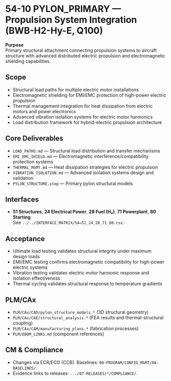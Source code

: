 # 54-10 PYLON_PRIMARY — Propulsion System Integration (BWB-H2-Hy-E, Q100)

**Purpose**  
Primary structural attachment connecting propulsion systems to aircraft structure with advanced distributed electric propulsion and electromagnetic shielding capabilities.

## Scope
- Structural load paths for multiple electric motor installations
- Electromagnetic shielding for EMI/EMC protection of high-power electric propulsion
- Thermal management integration for heat dissipation from electric motors and power electronics
- Advanced vibration isolation systems for electric motor harmonics
- Load distribution framework for hybrid-electric propulsion architecture

## Core Deliverables
- `LOAD_PATHS.md` — Structural load distribution and transfer mechanisms
- `EMI_EMC_SHIELD.md` — Electromagnetic interference/compatibility protection systems
- `THERMAL_MGMT.md` — Heat dissipation strategies for electric propulsion
- `VIBRATION_ISOLATION.md` — Advanced isolation systems design and validation
- `PYLON_STRUCTURE.step` — Primary pylon structural models

## Interfaces
- **51 Structures**, **24 Electrical Power**, **28 Fuel (H₂)**, **71 Powerplant**, **80 Starting**  
See `../../INTERFACE_MATRIX/54↔51_24_28_71_80.csv`.

## Acceptance
- Ultimate load testing validates structural integrity under maximum design loads
- EMI/EMC testing confirms electromagnetic compatibility for high-power electric systems
- Vibration testing validates electric motor harmonic response and isolation effectiveness
- Thermal cycling validates structural response to temperature gradients

## PLM/CAx
- `PLM/CAx/CAD/pylon_structure_models.*` (3D structural geometry)
- `PLM/CAx/CAE/structural_analysis.*` (FEA results and thermal-structural coupling)
- `PLM/CAx/CAM/manufacturing_plans.*` (fabrication processes)
- `PLM/EBOM_LINKS.md` (component references)

## CM & Compliance
- Changes via ECR/ECO (CCB). Baselines: `00-PROGRAM/CONFIG_MGMT/04-BASELINES/`.
- Evidence links to releases: `.../07-RELEASES/*/COMPLIANCE/`.
